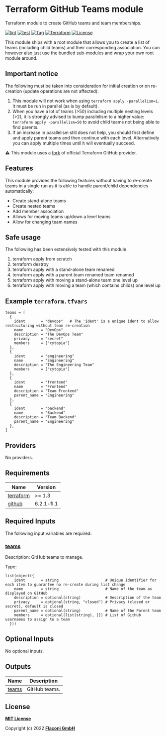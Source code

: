 # Terraform GitHub Teams module

Terraform module to create GitHub teams and team memberships.

[![lint](https://github.com/flaconi/terraform-github-team/workflows/lint/badge.svg)](https://github.com/flaconi/terraform-github-team/actions?query=workflow%3Alint)
[![test](https://github.com/flaconi/terraform-github-team/workflows/test/badge.svg)](https://github.com/flaconi/terraform-github-team/actions?query=workflow%3Atest)
[![Tag](https://img.shields.io/github/tag/flaconi/terraform-github-team.svg)](https://github.com/flaconi/terraform-github-team/releases)
[![Terraform](https://img.shields.io/badge/Terraform--registry-github--team-brightgreen.svg)](https://registry.terraform.io/modules/Flaconi/team/github/)
[![License](https://img.shields.io/badge/license-MIT-blue.svg)](https://opensource.org/licenses/MIT)

This module ships with a root module that allows you to create a list of teams (including child teams) and their corresponding association.
You can however also just use the bundled sub-modules and wrap your own root module around.


## Important notice

The following must be taken into consideration for initial creation or on re-creation (update operations are not affected):

1. This module will not work when using `terraform apply -parallelism=1`. It must be run in parallel (as is by default).
2. When you have a lot of teams (>50) including multiple nesting levels (>2), it is strongly advised to bump parallelism to a higher value: `terraform apply -parallelism=50` to avoid child teams not being able to find parents.
3. If an increase in parallelism still does not help, you should first define and apply parent teams and then continue with each level. Alternatively you can apply multiple times until it will eventually succeed.

:warning: This module uses a [fork](https://github.com/Flaconi/terraform-provider-github) of official Terraform GitHub provider.


## Features

This module provides the following features without having to re-create teams in a single run as it is able to handle parent/child dependencies automatically:

* Create stand-alone teams
* Create nested teams
* Add member association
* Allows for moving teams up/down a level teams
* Allow for changing team names


## Safe usage

The following has been extensively tested with this module

1. terraform apply from scratch
2. terraform destroy
3. terraform apply with a stand-alone team renamed
4. terraform apply with a parent team renamed team renamed
5. terraform apply with moving a stand-alone team one level up
6. terraform apply with moving a team (which contains childs) one level up


## Example `terraform.tfvars`

```hcl
teams = [
  {
    ident       = "devops"   # The 'ident' is a unique ident to allow restructuring without team re-creation
    name        = "DevOps"
    description = "The DevOps Team"
    privacy     = "secret"
    members     = ["cytopia"]
  },
  {
    ident       = "engineering"
    name        = "Engineering"
    description = "The Engineering Team"
    members     = ["cytopia"]
  },
  {
    ident       = "frontend"
    name        = "Frontend"
    description = "Team Frontend"
    parent_name = "Engineering"
  },
  {
    ident       = "backend"
    name        = "Backend"
    description = "Team Backend"
    parent_name = "Engineering"
  },
]
```

<!-- TFDOCS_HEADER_START -->


<!-- TFDOCS_HEADER_END -->

<!-- TFDOCS_PROVIDER_START -->
## Providers

No providers.

<!-- TFDOCS_PROVIDER_END -->

<!-- TFDOCS_REQUIREMENTS_START -->
## Requirements

| Name | Version |
|------|---------|
| <a name="requirement_terraform"></a> [terraform](#requirement\_terraform) | >= 1.3 |
| <a name="requirement_github"></a> [github](#requirement\_github) | 6.2.1-fl.1 |

<!-- TFDOCS_REQUIREMENTS_END -->

<!-- TFDOCS_INPUTS_START -->
## Required Inputs

The following input variables are required:

### <a name="input_teams"></a> [teams](#input\_teams)

Description: GitHub teams to manage.

Type:

```hcl
list(object({
    ident       = string                     # Unique identifier for each item to guarantee no re-create during list change
    name        = string                     # Name of the team as displayed on GitHub
    description = optional(string)           # Description of the team
    privacy     = optional(string, "closed") # Privacy (closed or secret), default is closed
    parent_name = optional(string)           # Name of the Parent team
    members     = optional(list(string), []) # List of GitHub usernames to assign to a team
  }))
```

## Optional Inputs

No optional inputs.

<!-- TFDOCS_INPUTS_END -->

<!-- TFDOCS_OUTPUTS_START -->
## Outputs

| Name | Description |
|------|-------------|
| <a name="output_teams"></a> [teams](#output\_teams) | GitHub teams. |

<!-- TFDOCS_OUTPUTS_END -->

## License

**[MIT License](LICENSE)**

Copyright (c) 2022 **[Flaconi GmbH](https://github.com/flaconi)**
